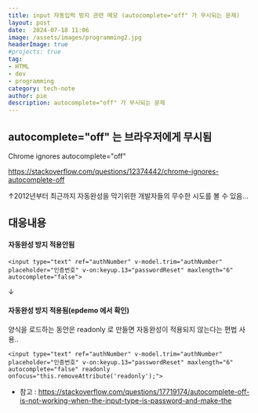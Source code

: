 ```yaml
---
title: input 자동입력 방지 관련 메모 (autocomplete="off" 가 무시되는 문제)
layout: post
date:  2024-07-18 11:06
image: /assets/images/programming2.jpg
headerImage: true
#projects: true
tag:
- HTML
- dev
- programming
category: tech-note
author: pie
description: autocomplete="off" 가 무시되는 문제
---
```


## autocomplete="off" 는 브라우저에게 무시됨 
Chrome ignores autocomplete="off"

https://stackoverflow.com/questions/12374442/chrome-ignores-autocomplete-off 

↑2012년부터 최근까지 자동완성을 막기위한 개발자들의 무수한 시도를 볼 수 있음... 

## 대응내용
#### 자동완성 방지 적용안됨
```
<input type="text" ref="authNumber" v-model.trim="authNumber" placeholder="인증번호" v-on:keyup.13="passwordReset" maxlength="6" autocomplete="false">
```
↓
#### 자동완성 방지 적용됨(epdemo 에서 확인)
양식을 로드하는 동안은 readonly 로 만들면 자동완성이 적용되지 않는다는 편법 사용..
```
<input type="text" ref="authNumber" v-model.trim="authNumber" placeholder="인증번호" v-on:keyup.13="passwordReset" maxlength="6" autocomplete="false" readonly onfocus="this.removeAttribute('readonly');">
```

+ 참고 : https://stackoverflow.com/questions/17719174/autocomplete-off-is-not-working-when-the-input-type-is-password-and-make-the
